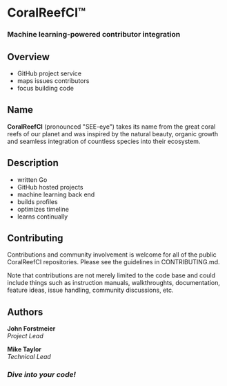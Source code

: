 # CoralReefCI&trade;

### Machine learning-powered contributor integration

## Overview

- GitHub project service
- maps issues contributors
- focus building code

## Name

**CoralReefCI** (pronounced "SEE-eye") takes its name from the great coral
reefs of our planet and was inspired by the natural beauty, organic growth and
seamless integration of countless species into their ecosystem.  

## Description

- written Go
- GitHub hosted projects
- machine learning back end
- builds profiles
- optimizes timeline
- learns continually

## Contributing

Contributions and community involvement is welcome for all of the public
CoralReefCI repositories. Please see the guidelines in CONTRIBUTING.md.  

Note that contributions are not merely limited to the code base and could
include things such as instruction manuals, walkthroughts, documentation,
feature ideas, issue handling, community discussions, etc.  

## Authors

**John Forstmeier**  
*Project Lead*  

**Mike Taylor**  
*Technical Lead*

### *Dive into your code!*
